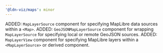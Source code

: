 ```yaml
---
'@ldn-viz/maps': minor
---
```


ADDED: `MapLayerSource` component for specifying MapLibre data sources within a `<Map>`.
ADDED: `GeoJSONMapLayerSource` component for wrapping `MapLayerSource` for specifying local or remote GeoJSON sources.
ADDED: `MapLayerView` component for specifying MapLibre layers within a `<MapLayerSource>` or derived component.

